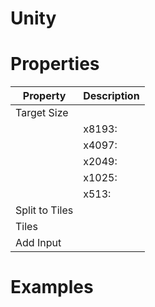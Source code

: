 # Unity


# Properties


| Property | Description| 
| -------- | -----------|
| Target Size |  |
| | x8193: <desc> |
| | x4097: <desc> |
| | x2049: <desc> |
| | x1025: <desc> |
| | x513: <desc> |
| Split to Tiles |  |
| Tiles |  |
| Add Input |  |




# Examples
